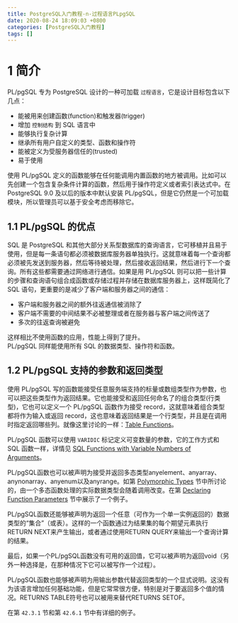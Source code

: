 ```yaml
---
title: PostgreSQL入门教程-n-过程语言PLpgSQL
date: 2020-08-24 18:09:03 +0800
categories: [PostgreSQL入门教程]
tags: []
---
```


# 1 简介

PL/pgSQL 专为 PostgreSQL 设计的一种可加载 `过程语言`，它是设计目标包含以下几点：

- 能被用来创建函数(function)和触发器(trigger)
- 增加 `控制结构` 到 SQL 语言中
- 能够执行复杂计算
- 继承所有用户自定义的类型、函数和操作符
- 能被定义为受服务器信任的(trusted)
- 易于使用

使用 PL/pgSQL 定义的函数能够在任何能调用内置函数的地方被调用。比如可以先创建一个包含复杂条件计算的函数，然后用于操作符定义或者索引表达式中。在 PostgreSQL 9.0 及以后的版本中默认安装 PL/pgSQL，但是它仍然是一个可加载模块，所以管理员可以基于安全考虑而移除它。

## 1.1 PL/pgSQL 的优点

SQL 是 PostgreSQL 和其他大部分关系型数据库的查询语言，它可移植并且易于使用，但是每一条语句都必须被数据库服务器单独执行。这就意味着每一个查询都必须被先发送到服务器，然后等待被处理，然后接收返回结果，然后进行下一个查询。所有这些都需要通过网络进行通信。如果是用 PL/pgSQL 则可以把一些计算的步骤和查询语句组合成函数或存储过程并存储在数据库服务器上，这样既简化了 SQL 语句，更重要的是减少了客户端和服务器之间的通信：

- 客户端和服务器之间的额外往返通信被消除了
- 客户端不需要的中间结果不必被整理或者在服务器与客户端之间传送了
- 多次的往返查询被避免

这样相比不使用函数的应用，性能上得到了提升。  
PL/pgSQL 同样能使用所有 SQL 的数据类型、操作符和函数。

## 1.2 PL/pgSQL 支持的参数和返回类型

使用 PL/pgSQL 写的函数能接受任意服务端支持的标量或数组类型作为参数，也可以把这些类型作为返回结果。它也能接受和返回任何命名了的组合类型(行类型)，它也可以定义一个 PL/pgSQL 函数作为接受 record，这就意味着组合类型都将作为输入或返回 record，这也意味着返回结果是一个行类型，并且是在调用时指定返回哪些列。就像这里讨论的一样：[Table Functions](https://www.postgresql.org/docs/current/queries-table-expressions.html#QUERIES-TABLEFUNCTIONS)。

PL/pgSQL 函数可以使用 `VARIDIC` 标记定义可变数量的参数，它的工作方式和 SQL 函数一样，详情见 [SQL Functions with Variable Numbers of Arguments](https://www.postgresql.org/docs/current/xfunc-sql.html#XFUNC-SQL-VARIADIC-FUNCTIONS)。

PL/pgSQL函数也可以被声明为接受并返回多态类型anyelement、anyarray、anynonarray、anyenum以及anyrange。如第 [ Polymorphic Types](https://www.postgresql.org/docs/current/extend-type-system.html#EXTEND-TYPES-POLYMORPHIC) 节中所讨论的，由一个多态函数处理的实际数据类型会随着调用改变。在第 [Declaring Function Parameters](https://www.postgresql.org/docs/current/plpgsql-declarations.html#PLPGSQL-DECLARATION-PARAMETERS) 节中展示了一个例子。

PL/pgSQL函数还能够被声明为返回一个任意（可作为一个单一实例返回的）数据类型的“集合”（或表）。这样的一个函数通过为结果集的每个期望元素执行RETURN NEXT来产生输出，或者通过使用RETURN QUERY来输出一个查询计算的结果。

最后，如果一个PL/pgSQL函数没有可用的返回值，它可以被声明为返回void（另外一种选择是，在那种情况下它可以被写作一个过程）。

PL/pgSQL函数也能够被声明为用输出参数代替返回类型的一个显式说明。这没有为该语言增加任何基础功能，但是它常常很方便，特别是对于要返回多个值的情况。RETURNS TABLE符号也可以被用来替代RETURNS SETOF。

在第 `42.3.1` 节和第 `42.6.1` 节中有详细的例子。